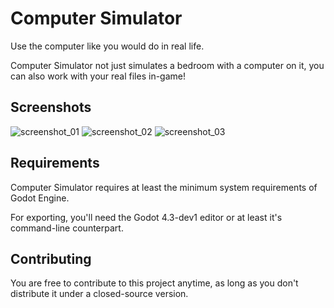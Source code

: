 # Computer Simulator
Use the computer like you would do in real life.

Computer Simulator not just simulates a bedroom with a computer on it,
you can also work with your real files in-game!

## Screenshots
![screenshot_01](https://github.com/spir0th/computer-simulator/assets/66259245/9b03078a-a771-464d-9cb5-e76c62d7824f)
![screenshot_02](https://github.com/spir0th/computer-simulator/assets/66259245/518ecc80-557f-4dac-856e-00efe2d23d26)
![screenshot_03](https://github.com/spir0th/computer-simulator/assets/66259245/06c69295-5308-4bee-a09f-9ea2954b0b9b)

## Requirements
Computer Simulator requires at least the minimum system requirements of Godot Engine.

For exporting, you'll need the Godot 4.3-dev1 editor or at least it's command-line counterpart.

## Contributing
You are free to contribute to this project anytime, as long as you don't distribute it under a closed-source version.
